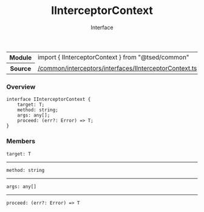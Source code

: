 
<header class="symbol-info-header"><h1 id="iinterceptorcontext">IInterceptorContext</h1><label class="symbol-info-type-label interface">Interface</label></header>
<!-- summary -->
<section class="symbol-info"><table class="is-full-width"><tbody><tr><th>Module</th><td><div class="lang-typescript"><span class="token keyword">import</span> { IInterceptorContext }&nbsp;<span class="token keyword">from</span>&nbsp;<span class="token string">"@tsed/common"</span></div></td></tr><tr><th>Source</th><td><a href="https://github.com/Romakita/ts-express-decorators/blob/v4.17.0/src//common/interceptors/interfaces/IInterceptorContext.ts#L0-L0">/common/interceptors/interfaces/IInterceptorContext.ts</a></td></tr></tbody></table></section>
<!-- overview -->


### Overview


<pre><code class="typescript-lang "><span class="token keyword">interface</span> IInterceptorContext<T> <span class="token punctuation">{</span>
    target<span class="token punctuation">:</span> T<span class="token punctuation">;</span>
    method<span class="token punctuation">:</span> <span class="token keyword">string</span><span class="token punctuation">;</span>
    args<span class="token punctuation">:</span> <span class="token keyword">any</span><span class="token punctuation">[</span><span class="token punctuation">]</span><span class="token punctuation">;</span>
    proceed<span class="token punctuation">:</span> <T><span class="token punctuation">(</span>err?<span class="token punctuation">:</span> Error<span class="token punctuation">)</span> => T<span class="token punctuation">;</span>
<span class="token punctuation">}</span></code></pre>


<!-- Parameters -->

<!-- Description -->

<!-- Members -->







### Members



<div class="method-overview">
<pre><code class="typescript-lang ">target<span class="token punctuation">:</span> T</code></pre>
</div>




<hr/>



<div class="method-overview">
<pre><code class="typescript-lang ">method<span class="token punctuation">:</span> <span class="token keyword">string</span></code></pre>
</div>




<hr/>



<div class="method-overview">
<pre><code class="typescript-lang ">args<span class="token punctuation">:</span> <span class="token keyword">any</span><span class="token punctuation">[</span><span class="token punctuation">]</span></code></pre>
</div>




<hr/>



<div class="method-overview">
<pre><code class="typescript-lang ">proceed<span class="token punctuation">:</span> <T><span class="token punctuation">(</span>err?<span class="token punctuation">:</span> Error<span class="token punctuation">)</span> => T</code></pre>
</div>








